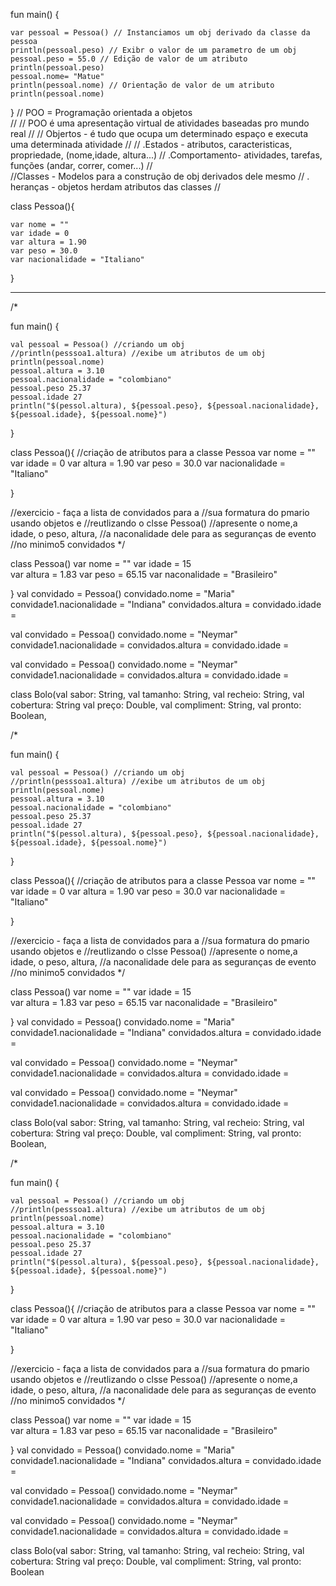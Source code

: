 fun main() {
    
    var pessoal = Pessoa() // Instanciamos um obj derivado da classe da pessoa
    println(pessoal.peso) // Exibr o valor de um parametro de um obj
    pessoal.peso = 55.0 // Edição de valor de um atributo
    println(pessoal.peso)
    pessoal.nome= "Matue"
    println(pessoal.nome) // Orientação de valor de um atributo
    println(pessoal.nome)
    
  
}
// POO = Programação orientada a objetos  
// 
// POO é uma apresentação virtual de atividades baseadas pro mundo real
// 
// Objertos - é tudo que ocupa um determinado espaço e executa uma determinada atividade
// 
//        .Estados - atributos, caracteristicas, propriedade, (nome,idade, altura...)
//        .Comportamento- atividades, tarefas, funções (andar, correr, comer...)
//        
//Classes - Modelos para a construção de obj derivados dele mesmo
//         . heranças - objetos herdam atributos das classes
// 

class Pessoa(){
    
    var nome = ""
    var idade = 0
    var altura = 1.90
    var peso = 30.0 
    var nacionalidade = "Italiano"
    
    
    
}

--------------------------------------------------------------------------------------------------------------------------------------------------------------------






/*

fun main() {
 

    val pessoal = Pessoa() //criando um obj
    //println(pesssoa1.altura) //exibe um atributos de um obj 
    println(pessoal.nome)
    pessoal.altura = 3.10 
    pessoal.nacionalidade = "colombiano" 
    pessoal.peso 25.37 
    pessoal.idade 27
    println("$(pessol.altura), ${pessoal.peso}, ${pessoal.nacionalidade}, ${pessoal.idade}, ${pessoal.nome}")
    
    
    
}


class Pessoa(){
    //criação de atributos para a classe Pessoa
    var nome = ""
    var idade = 0
    var altura = 1.90
    var peso = 30.0 
    var nacionalidade = "Italiano"
    
      
}

//exercicio - faça a lista de convidados para a 
//sua formatura do pmario usando objetos e 
//reutlizando o clsse Pessoa()
//apresente o nome,a idade, o peso, altura, 
//a naconalidade dele para as seguranças de evento
//no minimo5 convidados
*/


class Pessoa()
var nome = ""
var idade = 15  
var altura = 1.83 
var peso = 65.15 
var naconalidade = "Brasileiro"


}
  val convidado = Pessoa()
  convidado.nome = "Maria"
  convidade1.nacionalidade = "Indiana" 
  convidados.altura = 
  convidado.idade =       

val convidado = Pessoa()
  convidado.nome = "Neymar"
  convidade1.nacionalidade = 
  convidados.altura = 
  convidado.idade = 
    
    
val convidado = Pessoa()
  convidado.nome = "Neymar"
  convidade1.nacionalidade = 
  convidados.altura = 
  convidado.idade =       


class Bolo(val sabor: String,
           val tamanho: String,
           val recheio: String,
           val cobertura: String
           val preço: Double,
           val compliment: String,
           val pronto: Boolean,



 











/*

fun main() {
 

    val pessoal = Pessoa() //criando um obj
    //println(pesssoa1.altura) //exibe um atributos de um obj 
    println(pessoal.nome)
    pessoal.altura = 3.10 
    pessoal.nacionalidade = "colombiano" 
    pessoal.peso 25.37 
    pessoal.idade 27
    println("$(pessol.altura), ${pessoal.peso}, ${pessoal.nacionalidade}, ${pessoal.idade}, ${pessoal.nome}")
    
    
    
}


class Pessoa(){
    //criação de atributos para a classe Pessoa
    var nome = ""
    var idade = 0
    var altura = 1.90
    var peso = 30.0 
    var nacionalidade = "Italiano"
    
      
}

//exercicio - faça a lista de convidados para a 
//sua formatura do pmario usando objetos e 
//reutlizando o clsse Pessoa()
//apresente o nome,a idade, o peso, altura, 
//a naconalidade dele para as seguranças de evento
//no minimo5 convidados
*/


class Pessoa()
var nome = ""
var idade = 15  
var altura = 1.83 
var peso = 65.15 
var naconalidade = "Brasileiro"


}
  val convidado = Pessoa()
  convidado.nome = "Maria"
  convidade1.nacionalidade = "Indiana" 
  convidados.altura = 
  convidado.idade =       

val convidado = Pessoa()
  convidado.nome = "Neymar"
  convidade1.nacionalidade = 
  convidados.altura = 
  convidado.idade = 
    
    
val convidado = Pessoa()
  convidado.nome = "Neymar"
  convidade1.nacionalidade = 
  convidados.altura = 
  convidado.idade =       


class Bolo(val sabor: String,
           val tamanho: String,
           val recheio: String,
           val cobertura: String
           val preço: Double,
           val compliment: String,
           val pronto: Boolean,



 











/*

fun main() {
 

    val pessoal = Pessoa() //criando um obj
    //println(pesssoa1.altura) //exibe um atributos de um obj 
    println(pessoal.nome)
    pessoal.altura = 3.10 
    pessoal.nacionalidade = "colombiano" 
    pessoal.peso 25.37 
    pessoal.idade 27
    println("$(pessol.altura), ${pessoal.peso}, ${pessoal.nacionalidade}, ${pessoal.idade}, ${pessoal.nome}")
    
    
    
}


class Pessoa(){
    //criação de atributos para a classe Pessoa
    var nome = ""
    var idade = 0
    var altura = 1.90
    var peso = 30.0 
    var nacionalidade = "Italiano"
    
      
}

//exercicio - faça a lista de convidados para a 
//sua formatura do pmario usando objetos e 
//reutlizando o clsse Pessoa()
//apresente o nome,a idade, o peso, altura, 
//a naconalidade dele para as seguranças de evento
//no minimo5 convidados
*/


class Pessoa()
var nome = ""
var idade = 15  
var altura = 1.83 
var peso = 65.15 
var naconalidade = "Brasileiro"


}
  val convidado = Pessoa()
  convidado.nome = "Maria"
  convidade1.nacionalidade = "Indiana" 
  convidados.altura = 
  convidado.idade =       

val convidado = Pessoa()
  convidado.nome = "Neymar"
  convidade1.nacionalidade = 
  convidados.altura = 
  convidado.idade = 
    
    
val convidado = Pessoa()
  convidado.nome = "Neymar"
  convidade1.nacionalidade = 
  convidados.altura = 
  convidado.idade =       


class Bolo(val sabor: String,
           val tamanho: String,
           val recheio: String,
           val cobertura: String
           val preço: Double,
           val compliment: String,
           val pronto: Boolean

